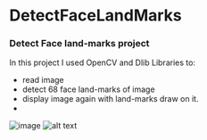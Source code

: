 # DetectFaceLandMarks

### Detect Face land-marks project
In this project I used OpenCV and Dlib Libraries to:
  - read image
  - detect 68 face land-marks of image 
  - display image again with land-marks draw on it.
  -
  ![image](https://user-images.githubusercontent.com/53664496/172074652-05434d26-fd56-45a2-b738-a21bb82329ef.png) 
![alt text]([http://url/to/img.png](https://user-images.githubusercontent.com/53664496/172074652-05434d26-fd56-45a2-b738-a21bb82329ef.pn))

